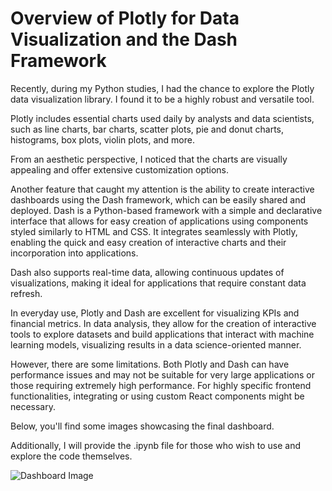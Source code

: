 # Overview of Plotly for Data Visualization and the Dash Framework

Recently, during my Python studies, I had the chance to explore the Plotly data visualization library. I found it to be a highly robust and versatile tool.

Plotly includes essential charts used daily by analysts and data scientists, such as line charts, bar charts, scatter plots, pie and donut charts, histograms, box plots, violin plots, and more.

From an aesthetic perspective, I noticed that the charts are visually appealing and offer extensive customization options.

Another feature that caught my attention is the ability to create interactive dashboards using the Dash framework, which can be easily shared and deployed. Dash is a Python-based framework with a simple and declarative interface that allows for easy creation of applications using components styled similarly to HTML and CSS. It integrates seamlessly with Plotly, enabling the quick and easy creation of interactive charts and their incorporation into applications.

Dash also supports real-time data, allowing continuous updates of visualizations, making it ideal for applications that require constant data refresh.

In everyday use, Plotly and Dash are excellent for visualizing KPIs and financial metrics. In data analysis, they allow for the creation of interactive tools to explore datasets and build applications that interact with machine learning models, visualizing results in a data science-oriented manner.

However, there are some limitations. Both Plotly and Dash can have performance issues and may not be suitable for very large applications or those requiring extremely high performance. For highly specific frontend functionalities, integrating or using custom React components might be necessary.

Below, you'll find some images showcasing the final dashboard.

Additionally, I will provide the .ipynb file for those who wish to use and explore the code themselves.

![Dashboard Image](https://github.com/luizkrawiec/ploty-and-dash/blob/main/dash%20ploty-01.png)
